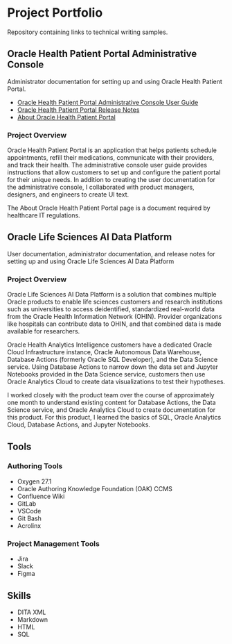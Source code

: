 # Project Portfolio
Repository containing links to technical writing samples.

## Oracle Health Patient Portal Administrative Console
Administrator documentation for setting up and using Oracle Health Patient Portal.

* [Oracle Health Patient Portal Administrative Console User Guide](https://docs.oracle.com/en/industries/health/health-patient-portal/hppag/index.html)
* [Oracle Health Patient Portal Release Notes](https://docs.oracle.com/en/industries/health/health-patient-portal/pp-release-notes/index.html)
* [About Oracle Health Patient Portal](https://docs.oracle.com/en/industries/health/health-patient-portal/about_oracle_health_patient_portal/index.html)

### Project Overview
Oracle Health Patient Portal is an application that helps patients schedule appointments, refill their medications, communicate with their providers, and track their health. The administrative console user guide provides instructions that allow customers to set up and configure the patient portal for their unique needs. In addition to creating the user documentation for the administrative console, I collaborated with product managers, designers, and engineers to create UI text.

The About Oracle Health Patient Portal page is a document required by healthcare IT regulations.

## Oracle Life Sciences AI Data Platform
User documentation, administrator documentation, and release notes for setting up and using Oracle Life Sciences AI Data Platform

### Project Overview
Oracle Life Sciences AI Data Platform is a solution that combines multiple Oracle products to enable life sciences customers and research institutions such as universities to access deidentified, standardized real-world data from the Oracle Health Information Network (OHIN). Provider organizations like hospitals can contribute data to OHIN, and that combined data is made available for researchers.

Oracle Health Analytics Intelligence customers have a dedicated Oracle Cloud Infrastructure instance, Oracle Autonomous Data Warehouse, Database Actions (formerly Oracle SQL Developer), and the Data Science service. Using Database Actions to narrow down the data set and Jupyter Notebooks provided in the Data Science service, customers then use Oracle Analytics Cloud to create data visualizations to test their hypotheses.

I worked closely with the product team over the course of approximately one month to understand existing content for Database Actions, the Data Science service, and Oracle Analytics Cloud to create documentation for this product. For this product, I learned the basics of SQL, Oracle Analytics Cloud, Database Actions, and Jupyter Notebooks. 

## Tools

### Authoring Tools
* Oxygen 27.1
* Oracle Authoring Knowledge Foundation (OAK) CCMS
* Confluence Wiki
* GitLab
* VSCode
* Git Bash
* Acrolinx

### Project Management Tools
* Jira
* Slack
* Figma

## Skills
* DITA XML
* Markdown
* HTML
* SQL
